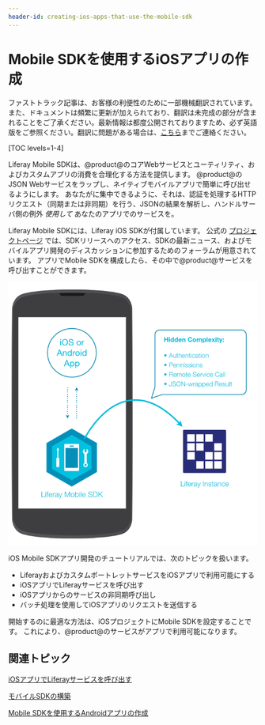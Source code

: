 ```yaml
---
header-id: creating-ios-apps-that-use-the-mobile-sdk
---
```


# Mobile SDKを使用するiOSアプリの作成

<p class="alert alert-info"><span class="wysiwyg-color-blue120">ファストトラック記事は、お客様の利便性のために一部機械翻訳されています。また、ドキュメントは頻繁に更新が加えられており、翻訳は未完成の部分が含まれることをご了承ください。最新情報は都度公開されておりますため、必ず英語版をご参照ください。翻訳に問題がある場合は、<a href="mailto:support-content-jp@liferay.com">こちら</a>までご連絡ください。</span></p>

[TOC levels=1-4]

Liferay Mobile SDKは、@product@のコアWebサービスとユーティリティ、およびカスタムアプリの消費を合理化する方法を提供します。 @product@のJSON Webサービスをラップし、ネイティブモバイルアプリで簡単に呼び出せるようにします。 あなたがに集中できるように、それは、認証を処理するHTTPリクエスト（同期または非同期）を行う、JSONの結果を解析し、ハンドルサーバ側の例外 *使用して* あなたのアプリでのサービスを。

Liferay Mobile SDKには、Liferay iOS SDKが付属しています。 公式の [プロジェクトページ](https://www.liferay.com/community/liferay-projects/liferay-mobile-sdk/overview) では、SDKリリースへのアクセス、SDKの最新ニュース、およびモバイルアプリ開発のディスカッションに参加するためのフォーラムが用意されています。 アプリでMobile SDKを構成したら、その中で@product@サービスを呼び出すことができます。

![図1：LiferayのMobile SDKは、ネイティブアプリがLiferayと通信できるようにします。](../../../../images/mobile-sdk-diagram.png)

iOS Mobile SDKアプリ開発のチュートリアルでは、次のトピックを扱います。

  - LiferayおよびカスタムポートレットサービスをiOSアプリで利用可能にする
  - iOSアプリでLiferayサービスを呼び出す
  - iOSアプリからのサービスの非同期呼び出し
  - バッチ処理を使用してiOSアプリのリクエストを送信する

開始するのに最適な方法は、iOSプロジェクトにMobile SDKを設定することです。 これにより、@product@のサービスがアプリで利用可能になります。

## 関連トピック

[iOSアプリでLiferayサービスを呼び出す](/docs/7-1/tutorials/-/knowledge_base/t/invoking-liferay-services-in-your-ios-app)

[モバイルSDKの構築](/docs/7-1/tutorials/-/knowledge_base/t/building-mobile-sdks)

[Mobile SDKを使用するAndroidアプリの作成](/docs/7-1/tutorials/-/knowledge_base/t/creating-android-apps-that-use-the-mobile-sdk)
